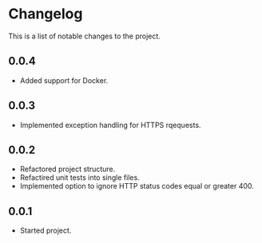 # Changelog

This is a list of notable changes to the project.

## 0.0.4

* Added support for Docker.

## 0.0.3

* Implemented exception handling for HTTPS rqequests.

## 0.0.2

* Refactored project structure.
* Refactired unit tests into single files.
* Implemented option to ignore HTTP status codes equal or greater 400.

## 0.0.1

* Started project.
